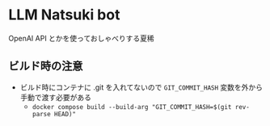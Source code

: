 # LLM Natsuki bot
OpenAI API とかを使っておしゃべりする夏稀

## ビルド時の注意
* ビルド時にコンテナに .git を入れてないので `GIT_COMMIT_HASH` 変数を外から手動で渡す必要がある
    - `docker compose build --build-arg "GIT_COMMIT_HASH=$(git rev-parse HEAD)"`
